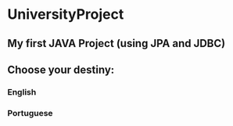 # UniversityProject
## My first JAVA Project (using JPA and JDBC)

## Choose your destiny:

### English
### Portuguese
